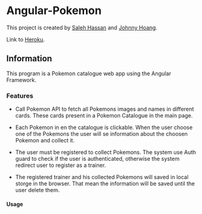 # Angular-Pokemon

This project is created by [Saleh Hassan](https://github.com/ISaleh-Hassan) and [Johnny Hoang](https://github.com/flaakan).

Link to [Heroku](https://pokemon-app-angular.herokuapp.com).

## Information
This program is a Pokemon catalogue web app using the Angular Framework. 

### Features
* Call Pokemon API to fetch all Pokemons images and names in different cards. These cards present in a Pokemon Catalogue in the main page. 

* Each Pokemon in en the catalogue is clickable. When the user choose one of the Pokemons the user will se information about the choosen Pokemon and collect it.

* The user must be registered to collect Pokemons. The system use Auth guard to check if the user is authenticated, otherwise the system redirect user to register as a trainer. 

* The registered trainer and his collected Pokemons will saved in local storge in the browser. That mean the information will be saved until the user delete them.  

#### Usage


